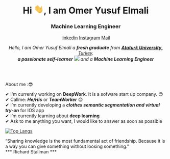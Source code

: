 <h1 align="center">Hi <img src="https://raw.githubusercontent.com/ABSphreak/ABSphreak/master/gifs/Hi.gif" width="30px">, I am Omer Yusuf Elmali </h1>
<h3 align="center">Machine Learning Engineer</h3>
<p align="center">
<a href="www.linkedin.com/in/ömer-yusuf-elmalı-b9aa88154" target="blank">linkedin</a>  
<a href="https://www.instagram.com/yusuffelmali/" target="blank">Instagram</a>
 <a href = "mailto: omer.yusuf.elmali@gmail.com">Mail</a>
</p>
</p>



<p align="center">
  <em>
    Hello, I am Omer Yusuf Elmali a <b>fresh graduate</b> from <a href="https://www.atauni.edu.tr/"> <b>Ataturk University</b>, Turkey</a>. <br>
    <b>a passionate self-learner</b> <img src="https://github.com/TheDudeThatCode/TheDudeThatCode/blob/master/Assets/Developer.gif" width="30px"> and a <b>Machine Learning Engineer</b>
  </em> 
  <br>
</p>
<br><br>


About me :😎


✔ I'm currently working on **DeepWork**. It is a sofware start up company. 😊 <br>
✔ Callme: ***He/His*** or ***TeamWorker*** 😊 <br>
✔ I’m currently developing a ***clothes semantic segmentation and virtual try-on*** for IOS app  <br>
✔ I’m currently learning about **deep learning**<br>
✔ Ask to me anything you want, I would like to answer as soon as possible <br>

 
[![Top Langs](https://github-readme-stats-git-masterrstaa-rickstaa.vercel.app/api/top-langs/?username=oyelmali)](https://github.com/anuraghazra/github-readme-stats)



“Sharing knowledge is the most fundamental act of friendship. Because it is a way you can give something without loosing something.” <br>
 *** Richard Stallman ***


<br><br><br><br>

